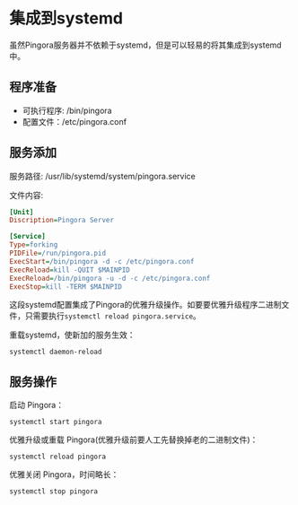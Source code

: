 # 集成到systemd

虽然Pingora服务器并不依赖于systemd，但是可以轻易的将其集成到systemd中。

## 程序准备
* 可执行程序: /bin/pingora
* 配置文件：/etc/pingora.conf

## 服务添加
服务路径: /usr/lib/systemd/system/pingora.service

文件内容: 
```ini
[Unit]
Discription=Pingora Server

[Service]
Type=forking
PIDFile=/run/pingora.pid
ExecStart=/bin/pingora -d -c /etc/pingora.conf
ExecReload=kill -QUIT $MAINPID
ExecReload=/bin/pingora -u -d -c /etc/pingora.conf
ExecStop=kill -TERM $MAINPID
```
这段systemd配置集成了Pingora的优雅升级操作。如要要优雅升级程序二进制文件，只需要执行`systemctl reload pingora.service`。

重载systemd，使新加的服务生效：
```shell
systemctl daemon-reload
```

## 服务操作


启动 Pingora：
```shell
systemctl start pingora
```

优雅升级或重载 Pingora(优雅升级前要人工先替换掉老的二进制文件)：
```shell
systemctl reload pingora
```

优雅关闭 Pingora，时间略长：
```shell
systemctl stop pingora
```